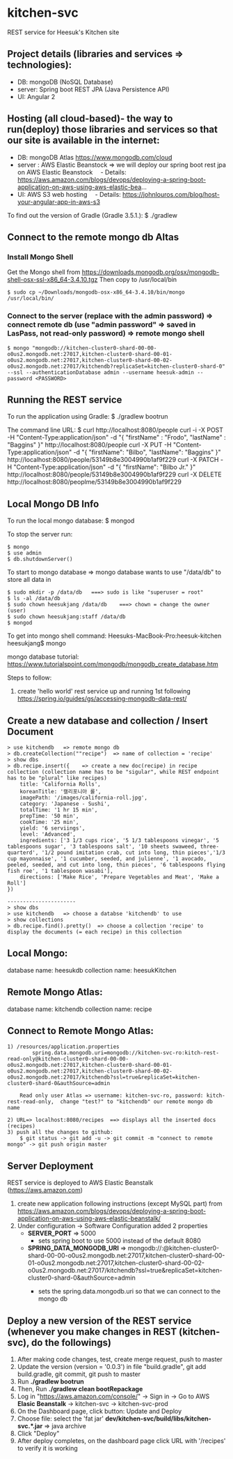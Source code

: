 # kitchen-svc

REST service for Heesuk's Kitchen site

## Project details (libraries and services => technologies):
- DB: mongoDB  (NoSQL Database)
- server: Spring boot REST JPA (Java Persistence API) 
- UI: Angular 2

## Hosting (all cloud-based)- the way to run(deploy) those libraries and services so that our site is available in the internet:
- DB: mongoDB Atlas https://www.mongodb.com/cloud
- server : AWS Elastic Beanstock => we will deploy our spring boot rest jpa on AWS Elastic Beanstock
  - Details: https://aws.amazon.com/blogs/devops/deploying-a-spring-boot-application-on-aws-using-aws-elastic-bea...
- UI: AWS S3 web hosting
  - Details: https://johnlouros.com/blog/host-your-angular-app-in-aws-s3

To find out the version of Gradle (Gradle 3.5.1.): $ ./gradlew 
    
## Connect to the remote mongo db Altas

### Install Mongo Shell
Get the Mongo shell from https://downloads.mongodb.org/osx/mongodb-shell-osx-ssl-x86_64-3.4.10.tgz
Then copy to /usr/local/bin

    $ sudo cp ~/Downloads/mongodb-osx-x86_64-3.4.10/bin/mongo /usr/local/bin/

### Connect to the server  (replace <PASSWORD> with the admin password) => connect remote db (use "admin password" => saved in LasPass, not read-only password) => remote mongo shell

    $ mongo "mongodb://kitchen-cluster0-shard-00-00-o0us2.mongodb.net:27017,kitchen-cluster0-shard-00-01-o0us2.mongodb.net:27017,kitchen-cluster0-shard-00-02-o0us2.mongodb.net:27017/kitchendb?replicaSet=kitchen-cluster0-shard-0" --ssl --authenticationDatabase admin --username heesuk-admin --password <PASSWORD>
    

## Running the REST service
To run the application using Gradle: $ ./gradlew bootrun

The command line URL: $ curl http://localhost:8080/people
    curl -i -X POST -H "Content-Type:application/json" -d "{  \"firstName\" : \"Frodo\",  \"lastName\" : \"Baggins\" }" http://localhost:8080/people
    curl -X PUT -H "Content-Type:application/json" -d "{ \"firstName\": \"Bilbo\", \"lastName\": \"Baggins\" }" http://localhost:8080/people/53149b8e3004990b1af9f229
    curl -X PATCH -H "Content-Type:application/json" -d "{ \"firstName\": \"Bilbo Jr.\" }" http://localhost:8080/people/53149b8e3004990b1af9f229
    curl -X DELETE http://localhost:8080/peoplme/53149b8e3004990b1af9f229
<!-- -i ensures you can see the response message including the headers. The URI of the newly created Person is shown    
     -X POST signals this a POST used to create a new entry    
     -H "Content-Type:application/json" sets the content type so the application knows the payload contains a JSON object    
     -d '{ "firstName" : "Frodo", "lastName" : "Baggins" }' is the data being sent  -->     
<!-- PUT replaces an entire record. Fields not supplied will be replaced with null. 
      PATCH can be used to update a subset of items.-->
<!--A very convenient aspect of this hypermedia-driven interface is how you can discover all the RESTful endpoints using curl (or whatever REST client you are using). 
    There is no need to exchange a formal contract or interface document with your customers.-->
<!--Hypermedia As The Engine Of Application State (HATEOAS) is a constraint of the REST application architecture 
    that distinguishes it from other network application architectures.-->
<!--According to the Richardson Maturity Model, HATEOAS is considered the final level of REST. 
    This means that each link is presumed to implement the standard REST verbs of GET, POST, PUT, and DELETE (or a subset). 
    Thus providing the links as shown above gives the client the information they need to navigate the service.-->
<!--Spring Data REST uses the HAL format for JSON output. 
    It is flexible and offers a convenient way to supply links adjacent to the data that is served.-->

## Local Mongo DB Info
To run the local mongo database: $ mongod

To stop the server run:

    $ mongo
    $ use admin
    $ db.shutdownServer()

To start to mongo database => mongo database wants to use "/data/db" to store all data in

    $ sudo mkdir -p /data/db   ===> sudo is like "superuser = root"
    $ ls -al /data/db
    $ sudo chown heesukjang /data/db    ===> chown = change the owner (user)
    $ sudo chown heesukjang:staff /data/db
    $ mongod

To get into mongo shell command:
    Heesuks-MacBook-Pro:heesuk-kitchen heesukjang$ mongo

mongo database tutorial: https://www.tutorialspoint.com/mongodb/mongodb_create_database.htm

Steps to follow:
1. create 'hello world' rest service up and running 1st following https://spring.io/guides/gs/accessing-mongodb-data-rest/

## Create a new database and collection / Insert Document
    > use kitchendb   => remote mongo db
    > db.createCollection(""recipe")  => name of collection = 'recipe'
    > show dbs
    > db.recipe.insert({    => create a new doc(recipe) in recipe collection (collection name has to be "sigular", while REST endpoint has to be "plural" like recipes)
  	    title: 'California Rolls', 
  	    koreanTitle: '캘리포니아 롤',
  	    imagePath: '/images/california-roll.jpg',
  	    category: 'Japanese - Sushi', 
  	    totalTime: '1 hr 15 min', 
  	    prepTime: '50 min', 
  	    cookTime: '25 min', 
  	    yield: '6 serviings', 
  	    level: 'Advanced', 
  	    ingredients: ['3 1/3 cups rice', '5 1/3 tablespoons vinegar', '5 tablespoons sugar', '3 tablespoons salt', '10 sheets swaweed, three-quarterd', '1/2 pound imitation crab, cut into long, thin pieces','1/3 cup mayonnaise', '1 cucumber, seeded, and julienne', '1 avocado, peeled, seeded, and cut into long, thin pieces', '6 tablespoons flying fish roe', '1 tablespoon wasabi'],
  	    directions: ['Make Rice', 'Prepare Vegetables and Meat', 'Make a Roll']
    })
    
    ----------------------
    > show dbs
    > use kitchendb   => choose a databse 'kitchendb' to use
    > show collections
    > db.recipe.find().pretty()  => choose a collection 'recipe' to display the documents (= each recipe) in this collection

## Local Mongo:
database name: heesukdb
collection name: heesukKitchen

## Remote Mongo Atlas:
database name: kitchendb
collection name: recipe

## Connect to Remote Mongo Atlas:
    1) /resources/application.properties
            spring.data.mongodb.uri=mongodb://kitchen-svc-ro:kitch-rest-read-only@kitchen-cluster0-shard-00-00-o0us2.mongodb.net:27017,kitchen-cluster0-shard-00-01-o0us2.mongodb.net:27017,kitchen-cluster0-shard-00-02-o0us2.mongodb.net:27017/kitchendb?ssl=true&replicaSet=kitchen-cluster0-shard-0&authSource=admin
    
        Read only user Atlas => username: kitchen-svc-ro, password: kitch-rest-read-only,  change "test?" to "kitchendb" our remote mongo db name
    
    2) URL=> localhost:8080/recipes  ==> displays all the inserted docs (recipes)
    3) push all the changes to github:
        $ git status -> git add -u -> git commit -m "connect to remote mongo" -> git push origin master
         
        
## Server Deployment

REST service is deployed to AWS Elastic Beanstalk (https://aws.amazon.com)

1. create new application following instructions (except MySQL part) from https://aws.amazon.com/blogs/devops/deploying-a-spring-boot-application-on-aws-using-aws-elastic-beanstalk/
2. Under configuration ->  Software Configuration added 2 properties
    + **SERVER_PORT** => 5000
        + sets spring boot to use 5000 instead of the default 8080
    + **SPRING_DATA_MONGODB_URI** =>  mongodb://<USERNAME>:<PASSWORD>@kitchen-cluster0-shard-00-00-o0us2.mongodb.net:27017,kitchen-cluster0-shard-00-01-o0us2.mongodb.net:27017,kitchen-cluster0-shard-00-02-o0us2.mongodb.net:27017/kitchendb?ssl=true&replicaSet=kitchen-cluster0-shard-0&authSource=admin
        + sets the spring.data.mongodb.uri so that we can connect to the mongo db 

## Deploy a new version of the REST service (whenever you make changes in REST (kitchen-svc), do the followings)
1. After making code changes, test, create merge request, push to master
2. Update the version (version = '0.0.3') in file "build.gradle", git add build.gradle, git commit, git push to master
3. Run **./gradlew bootrun**
3. Then, Run **./gradlew clean bootRepackage**
4. Log in "https://aws.amazon.com/console/" -> Sign in -> Go to AWS **Elasic Beanstalk** -> kitchen-svc -> kitchen-svc-prod 
5. On the Dashboard page, click button: Update and Deploy
6. Choose file: select the 'fat jar' **dev/kitchen-svc/build/libs/kitchen-svc.*.jar** => java archive
7. Click "Deploy"
8. After deploy completes, on the dashboard page click URL with '/recipes' to verify it is working

